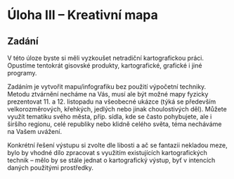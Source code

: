 # Úloha III – Kreativní mapa

## Zadání

V této úloze byste si měli vyzkoušet netradiční kartografickou práci. Opustíme tentokrát gisovské produkty, kartografické, grafické i jiné programy.

Zadáním je vytvořit mapu/infografiku bez použití výpočetní techniky. Metodu ztvárnění necháme na Vás, musí ale být možné mapy fyzicky prezentovat 11. a 12. listopadu na všeobecné ukázce (týká se především velkorozměrových, křehkých, jedlých nebo jinak choulostivých děl). Můžete využít tematiku svého města, příp. sídla, kde se často pohybujete, ale i širšího regionu, celé republiky nebo klidně celého světa, téma necháváme na Vašem uvážení.

Konkrétní řešení výstupu si zvolte dle libosti a ač se fantazii nekladou meze, bylo by vhodné dílo zpracovat s využitím existujících kartografických technik – mělo by se stále jednat o kartografický výstup, byť v intencích daných použitými prostředky.